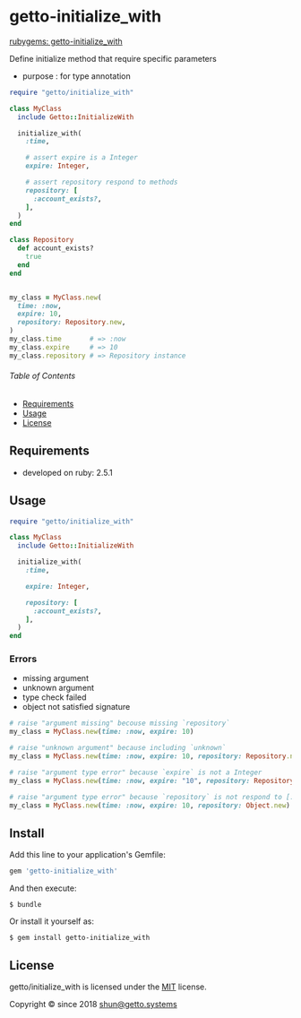 # getto-initialize_with

[rubygems: getto-initialize_with](https://rubygems.org/gems/getto-initialize_with)

Define initialize method that require specific parameters

- purpose : for type annotation

```ruby
require "getto/initialize_with"

class MyClass
  include Getto::InitializeWith

  initialize_with(
    :time,

    # assert expire is a Integer
    expire: Integer,

    # assert repository respond to methods
    repository: [
      :account_exists?,
    ],
  )
end

class Repository
  def account_exists?
    true
  end
end


my_class = MyClass.new(
  time: :now,
  expire: 10,
  repository: Repository.new,
)
my_class.time       # => :now
my_class.expire     # => 10
my_class.repository # => Repository instance
```


###### Table of Contents

- [Requirements](#Requirements)
- [Usage](#Usage)
- [License](#License)

<a id="Requirements"></a>
## Requirements

- developed on ruby: 2.5.1


<a id="Usage"></a>
## Usage

```ruby
require "getto/initialize_with"

class MyClass
  include Getto::InitializeWith

  initialize_with(
    :time,

    expire: Integer,

    repository: [
      :account_exists?,
    ],
  )
end
```

### Errors

- missing argument
- unknown argument
- type check failed
- object not satisfied signature

```ruby
# raise "argument missing" becouse missing `repository`
my_class = MyClass.new(time: :now, expire: 10)

# raise "unknown argument" because including `unknown`
my_class = MyClass.new(time: :now, expire: 10, repository: Repository.new, unknown: :argument)

# raise "argument type error" because `expire` is not a Integer
my_class = MyClass.new(time: :now, expire: "10", repository: Repository.new)

# raise "argument type error" because `repository` is not respond to [:account_exists?]
my_class = MyClass.new(time: :now, expire: 10, repository: Object.new)
```


## Install

Add this line to your application's Gemfile:

```ruby
gem 'getto-initialize_with'
```

And then execute:

```
$ bundle
```

Or install it yourself as:

```
$ gem install getto-initialize_with
```


<a id="License"></a>
## License

getto/initialize_with is licensed under the [MIT](LICENSE) license.

Copyright &copy; since 2018 shun@getto.systems
